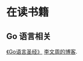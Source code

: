 # 在读书籍
## Go 语言相关
[《Go语言圣经》](https://books.studygolang.com/gopl-zh/ch0/ch0-01.html)
[李文周的博客](https://www.liwenzhou.com/posts/Go/golang-menu/).
